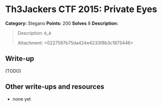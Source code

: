 # Th3Jackers CTF 2015: Private Eyes

**Category:** Stegano
**Points:** 200
**Solves** 8
**Description:**

> Description: é\_é
>
> Attachment: <0227597b75da424e4233f8b3c1873446>

## Write-up

(TODO)

## Other write-ups and resources

* none yet
